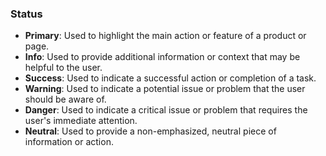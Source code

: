 ### Status

- **Primary**: Used to highlight the main action or feature of a product or page.
- **Info**: Used to provide additional information or context that may be helpful to the user.
- **Success**: Used to indicate a successful action or completion of a task.
- **Warning**: Used to indicate a potential issue or problem that the user should be aware of.
- **Danger**: Used to indicate a critical issue or problem that requires the user's immediate attention.
- **Neutral**: Used to provide a non-emphasized, neutral piece of information or action.
